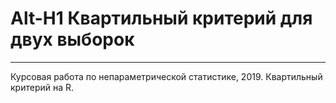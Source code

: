 # Alt-H1 Квартильный критерий для двух выборок
----------------------

Курсовая работа по непараметрической статистике, 2019. Квартильный критерий на R.
